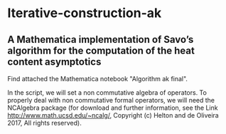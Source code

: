 # Iterative-construction-ak
## A Mathematica implementation of Savo’s algorithm for the computation of the heat content asymptotics

Find attached the Mathematica notebook "Algorithm ak final". 

In the script, we will set a non commutative algebra of operators. To properly deal with non commutative formal operators, we will need the NCAlgebra package (for download and further information, see the Link http://www.math.ucsd.edu/~ncalg/, Copyright (c) Helton and de Oliveira 2017,  All rights reserved). 
